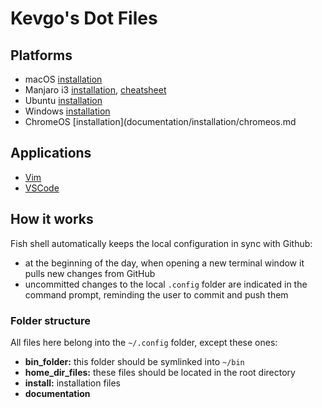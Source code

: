 # Kevgo's Dot Files

## Platforms

- macOS [installation](documentation/installation/macos.md)
- Manjaro i3 [installation](documentation/installation/manjaro_i3.md), [cheatsheet](documentation/i3_cheatsheet.md)
- Ubuntu [installation](documentation/installation/ubuntu.md)
- Windows [installation](documentation/installation/windows.md)
- ChromeOS [installation](documentation/installation/chromeos.md


## Applications

- [Vim](documentation/vim.md)
- [VSCode](documentation/vscode/README.md)


## How it works

Fish shell automatically keeps the local configuration in sync with Github:
- at the beginning of the day,
  when opening a new terminal window
  it pulls new changes from GitHub
- uncommitted changes to the local `.config` folder are indicated in the command prompt,
  reminding the user to commit and push them

### Folder structure

All files here belong into the `~/.config` folder, except these ones:
  - __bin_folder:__ this folder should be symlinked into `~/bin`
  - __home_dir_files:__ these files should be located in the root directory
  - __install:__ installation files
  - __documentation__
